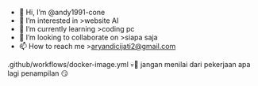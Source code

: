 - 👋 Hi, I’m @andy1991-cone
- 👀 I’m interested in >website AI
- 🌱 I’m currently learning >coding pc 
- 💞️ I’m looking to collaborate on >siapa saja
- 📫 How to reach me >aryandicijati2@gmail.com

<!---
andy1991-cone/andy1991-cone is a ✨ special ✨ repository because its `README.md` (this file) appears on your GitHub profile.
You can click the Preview link to take a look at your changes.
--->
.github/workflows/docker-image.yml
 💀💫 
 jangan menilai dari pekerjaan apa lagi penampilan 😏
